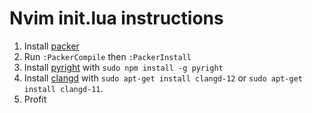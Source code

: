 # Nvim init.lua instructions
1. Install [packer](https://github.com/wbthomason/packer.nvim)
2. Run `:PackerCompile` then `:PackerInstall`
3. Install [pyright](https://github.com/microsoft/pyright) with `sudo npm install -g pyright`
4. Install [clangd](https://clangd.llvm.org/installation.html) with `sudo apt-get install clangd-12` or `sudo apt-get install clangd-11`.
5. Profit
